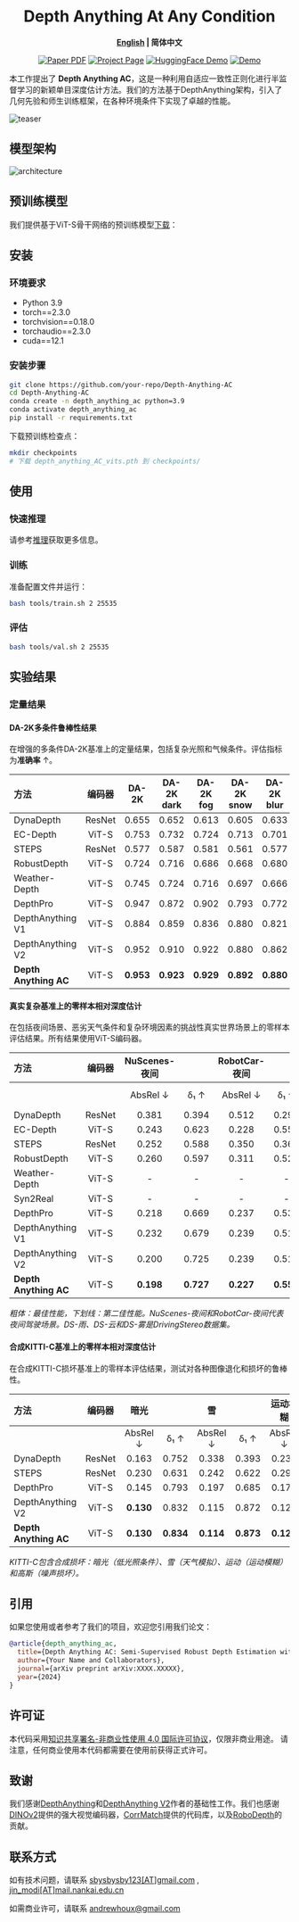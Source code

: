 <div align="center">
<h1>Depth Anything At Any Condition</h1>

**[English](README.md) | 简体中文**

<a href="#"><img src='https://img.shields.io/badge/论文-即将发布-red' alt='Paper PDF'></a>
<a href="https://ghost233lism.github.io/depthanything-AC-page/"><img src='https://img.shields.io/badge/项目主页-已发布-green' alt='Project Page'></a>
<a href="https://huggingface.co/spaces/ghost233lism/DepthAnything-AC"><img src='https://img.shields.io/badge/HuggingFace-在线体验-blue' alt='HuggingFace Demo'></a>
<a href="#"><img src='https://img.shields.io/badge/Demo-在线演示-orange' alt='Demo'></a>
</div>

本工作提出了 **Depth Anything AC**，这是一种利用自适应一致性正则化进行半监督学习的新颖单目深度估计方法。我们的方法基于DepthAnything架构，引入了几何先验和师生训练框架，在各种环境条件下实现了卓越的性能。

![teaser](assets/teaser.png)


## 模型架构

![architecture](assets/architecture.png)


## 预训练模型

我们提供基于ViT-S骨干网络的预训练模型[下载](https://drive.google.com/drive/folders/1yjM7_V9XQlL-taoRTbMq7aoCh1-Xr-ya?usp=sharing)：

## 安装

### 环境要求

- Python 3.9
- torch==2.3.0
- torchvision==0.18.0
- torchaudio==2.3.0
- cuda==12.1

### 安装步骤

```bash
git clone https://github.com/your-repo/Depth-Anything-AC
cd Depth-Anything-AC
conda create -n depth_anything_ac python=3.9
conda activate depth_anything_ac
pip install -r requirements.txt
```

下载预训练检查点：
```bash
mkdir checkpoints
# 下载 depth_anything_AC_vits.pth 到 checkpoints/
```
## 使用

### 快速推理

请参考[推理](./tools/README_zh.md)获取更多信息。

### 训练

准备配置文件并运行：

```bash
bash tools/train.sh 2 25535
```

### 评估
```bash
bash tools/val.sh 2 25535
```


## 实验结果

### 定量结果

#### DA-2K多条件鲁棒性结果

在增强的多条件DA-2K基准上的定量结果，包括复杂光照和气候条件。评估指标为**准确率** ↑。

| 方法 | 编码器 | **DA-2K** | **DA-2K dark** | **DA-2K fog** | **DA-2K snow** | **DA-2K blur** |
|:-----|:-----:|:---------:|:---------------:|:--------------:|:---------------:|:---------------:|
| DynaDepth | ResNet | 0.655 | 0.652 | 0.613 | 0.605 | 0.633 |
| EC-Depth | ViT-S | 0.753 | 0.732 | 0.724 | 0.713 | 0.701 |
| STEPS | ResNet | 0.577 | 0.587 | 0.581 | 0.561 | 0.577 |
| RobustDepth | ViT-S | 0.724 | 0.716 | 0.686 | 0.668 | 0.680 |
| Weather-Depth | ViT-S | 0.745 | 0.724 | 0.716 | 0.697 | 0.666 |
| DepthPro | ViT-S | 0.947 | 0.872 | 0.902 | 0.793 | 0.772 |
| DepthAnything V1 | ViT-S | 0.884 | 0.859 | 0.836 | 0.880 | 0.821 |
| DepthAnything V2 | ViT-S | 0.952 | 0.910 | 0.922 | 0.880 | 0.862 |
| **Depth Anything AC** | ViT-S | **0.953** | **0.923** | **0.929** | **0.892** | **0.880** |

#### 真实复杂基准上的零样本相对深度估计

在包括夜间场景、恶劣天气条件和复杂环境因素的挑战性真实世界场景上的零样本评估结果。所有结果使用ViT-S编码器。

| 方法 | 编码器 | **NuScenes-夜间** | | **RobotCar-夜间** | | **DS-雨** | | **DS-云** | | **DS-雾** | |
|:-----|:-----:|:----------------:|:---:|:----------------:|:---:|:---------:|:---:|:----------:|:---:|:--------:|:---:|
| | | AbsRel ↓ | δ₁ ↑ | AbsRel ↓ | δ₁ ↑ | AbsRel ↓ | δ₁ ↑ | AbsRel ↓ | δ₁ ↑ | AbsRel ↓ | δ₁ ↑ |
| DynaDepth | ResNet | 0.381 | 0.394 | 0.512 | 0.294 | 0.239 | 0.606 | 0.172 | 0.608 | 0.144 | 0.901 |
| EC-Depth | ViT-S | 0.243 | 0.623 | 0.228 | 0.552 | 0.155 | 0.766 | 0.158 | 0.767 | 0.109 | 0.861 |
| STEPS | ResNet | 0.252 | 0.588 | 0.350 | 0.367 | 0.301 | 0.480 | 0.252 | 0.588 | 0.216 | 0.641 |
| RobustDepth | ViT-S | 0.260 | 0.597 | 0.311 | 0.521 | 0.167 | 0.755 | 0.168 | 0.775 | 0.105 | 0.882 |
| Weather-Depth | ViT-S | - | - | - | - | 0.158 | 0.764 | 0.160 | 0.767 | 0.105 | 0.879 |
| Syn2Real | ViT-S | - | - | - | - | 0.171 | 0.729 | - | - | 0.128 | 0.845 |
| DepthPro | ViT-S | 0.218 | 0.669 | 0.237 | 0.534 | **0.124** | **0.841** | 0.158 | 0.779 | **0.102** | **0.892** |
| DepthAnything V1 | ViT-S | 0.232 | 0.679 | 0.239 | 0.518 | 0.133 | 0.819 | 0.150 | **0.801** | 0.098 | 0.891 |
| DepthAnything V2 | ViT-S | 0.200 | 0.725 | 0.239 | 0.518 | 0.125 | 0.840 | 0.151 | 0.798 | 0.103 | 0.890 |
| **Depth Anything AC** | ViT-S | **0.198** | **0.727** | **0.227** | **0.555** | 0.125 | 0.840 | **0.149** | **0.801** | 0.103 | 0.889 |

*粗体：最佳性能，下划线：第二佳性能。NuScenes-夜间和RobotCar-夜间代表夜间驾驶场景。DS-雨、DS-云和DS-雾是DrivingStereo数据集。*

#### 合成KITTI-C基准上的零样本相对深度估计

在合成KITTI-C损坏基准上的零样本评估结果，测试对各种图像退化和损坏的鲁棒性。

| 方法 | 编码器 | **暗光** | | **雪** | | **运动模糊** | | **高斯模糊** | |
|:-----|:-----:|:--------:|:---:|:--------:|:---:|:----------:|:---:|:------------:|:---:|
| | | AbsRel ↓ | δ₁ ↑ | AbsRel ↓ | δ₁ ↑ | AbsRel ↓ | δ₁ ↑ | AbsRel ↓ | δ₁ ↑ |
| DynaDepth | ResNet | 0.163 | 0.752 | 0.338 | 0.393 | 0.234 | 0.609 | 0.274 | 0.501 |
| STEPS | ResNet | 0.230 | 0.631 | 0.242 | 0.622 | 0.291 | 0.508 | 0.204 | 0.692 |
| DepthPro | ViT-S | 0.145 | 0.793 | 0.197 | 0.685 | 0.170 | 0.746 | 0.170 | 0.745 |
| DepthAnything V2 | ViT-S | **0.130** | 0.832 | 0.115 | 0.872 | 0.127 | 0.840 | 0.157 | 0.785 |
| **Depth Anything AC** | ViT-S | **0.130** | **0.834** | **0.114** | **0.873** | **0.126** | **0.841** | **0.153** | **0.793** |

*KITTI-C包含合成损坏：暗光（低光照条件）、雪（天气模拟）、运动（运动模糊）和高斯（噪声损坏）。*

## 引用

如果您使用或者参考了我们的项目，欢迎您引用我们论文：

```bibtex
@article{depth_anything_ac,
  title={Depth Anything AC: Semi-Supervised Robust Depth Estimation with Adaptive Consistency},
  author={Your Name and Collaborators},
  journal={arXiv preprint arXiv:XXXX.XXXXX},
  year={2024}
}
```

## 许可证

本代码采用[知识共享署名-非商业性使用 4.0 国际许可协议](https://creativecommons.org/licenses/by-nc/4.0/)，仅限非商业用途。
请注意，任何商业使用本代码都需要在使用前获得正式许可。

## 致谢

我们感谢[DepthAnything](https://github.com/LiheYoung/Depth-Anything)和[DepthAnything V2](https://github.com/DepthAnything/Depth-Anything-V2)作者的基础性工作。我们也感谢[DINOv2](https://github.com/facebookresearch/dinov2)提供的强大视觉编码器，[CorrMatch](https://github.com/BBBBchan/CorrMatch)提供的代码库，以及[RoboDepth](https://github.com/ldkong1205/RoboDepth)的贡献。

## 联系方式

如有技术问题，请联系
[sbysbysby123[AT]gmail.com](mailto:sbysbysby123[AT]gmail.com) , [jin_modi[AT]mail.nankai.edu.cn](mailto:jin_modi[AT]mail.nankai.edu.cn)

如需商业许可，请联系 [andrewhoux@gmail.com](mailto:andrewhoux@gmail.com) 
